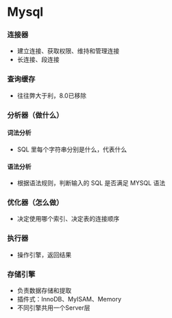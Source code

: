 # **Mysql**

### **连接器**
- 建立连接、获取权限、维持和管理连接
- 长连接、段连接
### 查询缓存
- 往往弊大于利，8.0已移除
### **分析器**（做什么）
#### 词法分析
- SQL 里每个字符串分别是什么，代表什么
#### 语法分析
- 根据语法规则，判断输入的 SQL 是否满足 MYSQL 语法
### **优化器**（怎么做）
- 决定使用哪个索引、决定表的连接顺序
### **执行器**
- 操作引擎，返回结果
### **存储引擎**
- 负责数据存储和提取
- 插件式：InnoDB、MyISAM、Memory
- 不同引擎共用一个Server层